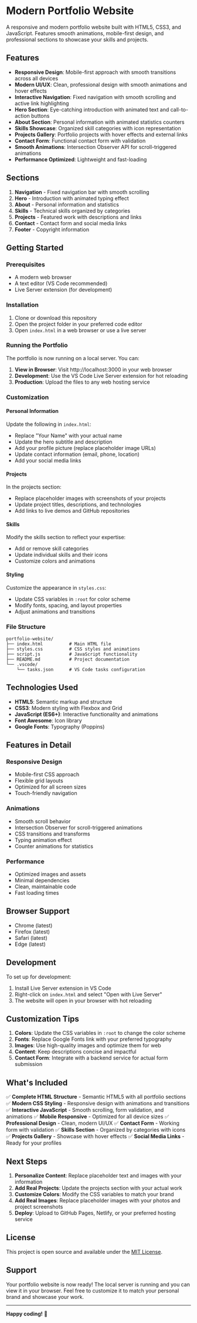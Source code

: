 # Modern Portfolio Website

A responsive and modern portfolio website built with HTML5, CSS3, and JavaScript. Features smooth animations, mobile-first design, and professional sections to showcase your skills and projects.

## Features

- **Responsive Design**: Mobile-first approach with smooth transitions across all devices
- **Modern UI/UX**: Clean, professional design with smooth animations and hover effects
- **Interactive Navigation**: Fixed navigation with smooth scrolling and active link highlighting
- **Hero Section**: Eye-catching introduction with animated text and call-to-action buttons
- **About Section**: Personal information with animated statistics counters
- **Skills Showcase**: Organized skill categories with icon representation
- **Projects Gallery**: Portfolio projects with hover effects and external links
- **Contact Form**: Functional contact form with validation
- **Smooth Animations**: Intersection Observer API for scroll-triggered animations
- **Performance Optimized**: Lightweight and fast-loading

## Sections

1. **Navigation** - Fixed navigation bar with smooth scrolling
2. **Hero** - Introduction with animated typing effect
3. **About** - Personal information and statistics
4. **Skills** - Technical skills organized by categories
5. **Projects** - Featured work with descriptions and links
6. **Contact** - Contact form and social media links
7. **Footer** - Copyright information

## Getting Started

### Prerequisites

- A modern web browser
- A text editor (VS Code recommended)
- Live Server extension (for development)

### Installation

1. Clone or download this repository
2. Open the project folder in your preferred code editor
3. Open `index.html` in a web browser or use a live server

### Running the Portfolio

The portfolio is now running on a local server. You can:

1. **View in Browser**: Visit http://localhost:3000 in your web browser
2. **Development**: Use the VS Code Live Server extension for hot reloading
3. **Production**: Upload the files to any web hosting service

### Customization

#### Personal Information
Update the following in `index.html`:
- Replace "Your Name" with your actual name
- Update the hero subtitle and description
- Add your profile picture (replace placeholder image URLs)
- Update contact information (email, phone, location)
- Add your social media links

#### Projects
In the projects section:
- Replace placeholder images with screenshots of your projects
- Update project titles, descriptions, and technologies
- Add links to live demos and GitHub repositories

#### Skills
Modify the skills section to reflect your expertise:
- Add or remove skill categories
- Update individual skills and their icons
- Customize colors and animations

#### Styling
Customize the appearance in `styles.css`:
- Update CSS variables in `:root` for color scheme
- Modify fonts, spacing, and layout properties
- Adjust animations and transitions

### File Structure

```
portfolio-website/
├── index.html          # Main HTML file
├── styles.css          # CSS styles and animations
├── script.js           # JavaScript functionality
├── README.md           # Project documentation
└── .vscode/
    └── tasks.json      # VS Code tasks configuration
```

## Technologies Used

- **HTML5**: Semantic markup and structure
- **CSS3**: Modern styling with Flexbox and Grid
- **JavaScript (ES6+)**: Interactive functionality and animations
- **Font Awesome**: Icon library
- **Google Fonts**: Typography (Poppins)

## Features in Detail

### Responsive Design
- Mobile-first CSS approach
- Flexible grid layouts
- Optimized for all screen sizes
- Touch-friendly navigation

### Animations
- Smooth scroll behavior
- Intersection Observer for scroll-triggered animations
- CSS transitions and transforms
- Typing animation effect
- Counter animations for statistics

### Performance
- Optimized images and assets
- Minimal dependencies
- Clean, maintainable code
- Fast loading times

## Browser Support

- Chrome (latest)
- Firefox (latest)
- Safari (latest)
- Edge (latest)

## Development

To set up for development:

1. Install Live Server extension in VS Code
2. Right-click on `index.html` and select "Open with Live Server"
3. The website will open in your browser with hot reloading

## Customization Tips

1. **Colors**: Update the CSS variables in `:root` to change the color scheme
2. **Fonts**: Replace Google Fonts link with your preferred typography
3. **Images**: Use high-quality images and optimize them for web
4. **Content**: Keep descriptions concise and impactful
5. **Contact Form**: Integrate with a backend service for actual form submission

## What's Included

✅ **Complete HTML Structure** - Semantic HTML5 with all portfolio sections
✅ **Modern CSS Styling** - Responsive design with animations and transitions
✅ **Interactive JavaScript** - Smooth scrolling, form validation, and animations
✅ **Mobile Responsive** - Optimized for all device sizes
✅ **Professional Design** - Clean, modern UI/UX
✅ **Contact Form** - Working form with validation
✅ **Skills Section** - Organized by categories with icons
✅ **Projects Gallery** - Showcase with hover effects
✅ **Social Media Links** - Ready for your profiles

## Next Steps

1. **Personalize Content**: Replace placeholder text and images with your information
2. **Add Real Projects**: Update the projects section with your actual work
3. **Customize Colors**: Modify the CSS variables to match your brand
4. **Add Real Images**: Replace placeholder images with your photos and project screenshots
5. **Deploy**: Upload to GitHub Pages, Netlify, or your preferred hosting service

## License

This project is open source and available under the [MIT License](LICENSE).

## Support

Your portfolio website is now ready! The local server is running and you can view it in your browser. Feel free to customize it to match your personal brand and showcase your work.

---

**Happy coding!** 🚀